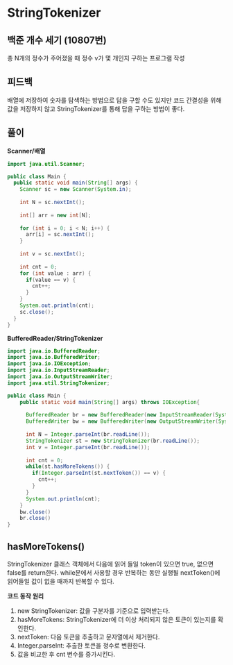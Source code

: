# StringTokenizer

## 백준 개수 세기 (10807번)
총 N개의 정수가 주어졌을 때 정수 v가 몇 개인지 구하는 프로그램 작성

## 피드백
배열에 저장하여 숫자를 탐색하는 방법으로 답을 구할 수도 있지만 
코드 간결성을 위해 값을 저장하지 않고 StringTokenizer를 통해 답을 구하는 방법이 좋다.

## 풀이
**Scanner/배열**
```java
import java.util.Scanner;

public class Main {
  public static void main(String[] args) {
    Scanner sc = new Scanner(System.in);
      
    int N = sc.nextInt();
      
    int[] arr = new int[N];
      
    for (int i = 0; i < N; i++) {
      arr[i] = sc.nextInt();
    }
      
    int v = sc.nextInt();
      
    int cnt = 0;
    for (int value : arr) {
      if(value == v) {
        cnt++;
      }
    }
    System.out.println(cnt);
    sc.close();
  }
}
```

**BufferedReader/StringTokenizer**
```java
import java.io.BufferedReader;
import java.io.BufferedWriter;
import java.io.IOException;
import java.io.InputStreamReader;
import java.io.OutputStreamWriter;
import java.util.StringTokenizer;

public class Main {
    public static void main(String[] args) throws IOException{
      
      BufferedReader br = new BufferedReader(new InputStreamReader(System.in));
      BufferedWriter bw = new BufferedWriter(new OutputStreamWriter(System.out));
      
      int N = Integer.parseInt(br.readLine());
      StringTokenizer st = new StringTokenizer(br.readLine());
      int v = Integer.parseInt(br.readLine());
      
      int cnt = 0;
      while(st.hasMoreTokens()) {
        if(Integer.parseInt(st.nextToken()) == v) {
          cnt++;
        }
      }
      System.out.println(cnt);
    }
    bw.close()
    br.close()
}
```

## hasMoreTokens()
StringTokenizer 클래스 객체에서 다음에 읽어 들일 token이 있으면 true, 없으면 false를 return한다. while문에서 사용할 경우 반복하는 동안 실행될 nextToken()에 읽어들일 값이 없을 때까지 반복할 수 있다.

**코드 동작 원리**
1. new StringTokenizer: 값을 구분자를 기준으로 입력받는다. 
2. hasMoreTokens: StringTokenizer에 더 이상 처리되지 않은 토큰이 있는지를 확인한다.
3. nextToken: 다음 토큰을 추출하고 문자열에서 제거한다.
4. Integer.parseInt: 추출한 토큰을 정수로 변환한다.
5. 값을 비교한 후 cnt 변수를 증가시킨다.

